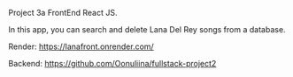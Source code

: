 Project 3a FrontEnd React JS.

In this app, you can search and delete Lana Del Rey songs from a database. 

Render: https://lanafront.onrender.com/

Backend: https://github.com/Oonuliina/fullstack-project2
